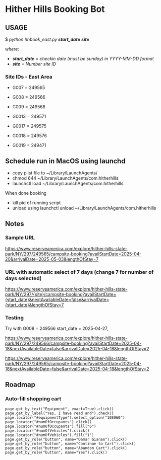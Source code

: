 # Hither Hills Booking Bot

## USAGE

$ *python hhbook_east.py __start_date__ __site__*

*where:*

- *__start_date__ = checkin date (must be sunday) in YYYY-MM-DD format*
- *__site__ = Number site ID*

### Site IDs - East Area

- G007 = 249565
- G008 = 249566
- G009 = 249568
- G0013 = 249571

- G0017 = 249575
- G0018 = 249576
- G0019 = 249471
  
## Schedule run in MacOS using launchd

- copy plist file to ~/Library/LaunchAgents/
- chmod 644 ~/Library/LaunchAgents/com.hitherhills
- launchctl load ~/Library/LaunchAgents/com.hitherhills

When done booking

- kill pid of running script
- unload using launchctl unload ~/Library/LaunchAgents/com.hitherhills

## Notes

### Sample URL

<https://www.reserveamerica.com/explore/hither-hills-state-park/NY/297/249565/campsite-booking?availStartDate=2025-04-20&arrivalDate=2025-05-03&lengthOfStay=7>

### URL with automatic select of 7 days (change 7 for number of days selected)

<https://www.reserveamerica.com/explore/hither-hills-state-park/NY/297/{site}/campsite-booking?availStartDate={start_date}&nextAvailableDate=false&arrivalDate={start_date}&lengthOfStay=7>

### Testing

Try with
G008 = 249566
start_date = 2025-04-27,

<https://www.reserveamerica.com/explore/hither-hills-state-park/NY/297/249566/campsite-booking?availStartDate=2025-04-18&nextAvailableDate=false&arrivalDate=2025-04-18&lengthOfStay=2>

<https://www.reserveamerica.com/explore/hither-hills-state-park/NY/297/249565/campsite-booking?availStartDate=2025-04-18&nextAvailableDate=false&arrivalDate=2025-04-18&lengthOfStay=2>

## Roadmap

### Auto-fill shopping cart

    page.get_by_text("Equipment", exact=True).click()
    page.get_by_label("Yes, I have read and").check()
    page.locator("#equipmentType").select_option("108060")
    page.locator("#numOfOccupants").click()
    page.locator("#numOfOccupants").fill("6")
    page.locator("#numOfVehicles").click()
    page.locator("#numOfVehicles").fill("1")
    page.get_by_role("button", name="Oamar Gianan").click()
    page.get_by_role("button", name="Continue to Cart").click()
    page.get_by_role("button", name="Abandon Cart").click()
    page.get_by_role("button", name="Yes").click()
